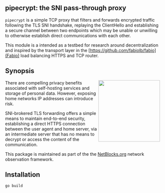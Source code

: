 ## pipecrypt: the SNI pass-through proxy

``pipecrypt`` is a simple TCP proxy that filters and forwards encrypted traffic
following the TLS SNI handshake, replaying the ClientHello and establishing a secure channel between
two endpoints which may be unable or unwilling to otherwise establish direct communications with each other.

This module is a intended as a testbed for research around decentralization and
inspired by the transport layer in the [https://github.com/fabiolb/fabio](Fabio) load
balancing HTTPS and TCP router.

## Synopsis

<img src="https://netblocks.org/files/netblocks-logo.png" width="200px" align="right" />

There are compelling privacy benefits associated with self-hosting services and
storage of personal data. However, exposing home networks IP addresses can introduce risk.

SNI-brokered TLS forwarding offers a simple means to maintain end-to-end security, establishing a direct
HTTPS connection between the user agent and home server, via an intermediate server
that has no means to decrypt or access the content of the communication.

This package is maintained as part of the the
[NetBlocks.org](https://netblocks.org) network observation framework.


## Installation

```sh
go build
```
